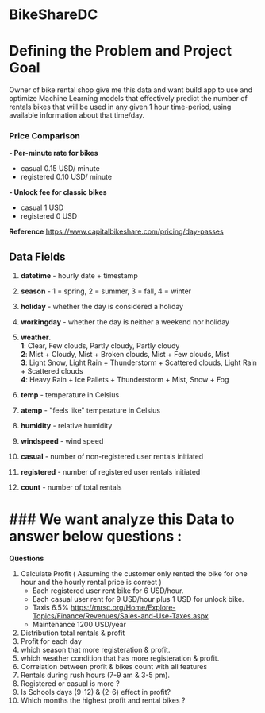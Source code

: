 # BikeShareDC

# Defining the Problem and Project Goal
Owner of bike rental shop  give me this data and want build app to use and optimize Machine Learning models that effectively predict the number of rentals bikes that will be used in any given 1 hour time-period, using available information about that time/day.

### Price Comparison
**- Per-minute rate for bikes**
* casual  0.15 USD/ minute
* registered 0.10 USD/ minute<br>


**- Unlock fee for classic bikes**
* casual  1 USD 
* registered 0 USD <br>

**Reference**
https://www.capitalbikeshare.com/pricing/day-passes

## Data Fields

1. **datetime** - hourly date + timestamp  
2. **season** -  1 = spring, 2 = summer, 3 = fall, 4 = winter 
3. **holiday** - whether the day is considered a holiday
4. **workingday** - whether the day is neither a weekend nor holiday

5. **weather**.<br>
     <b>1</b>: Clear, Few clouds, Partly cloudy, Partly cloudy<br>
     <b>2</b>: Mist + Cloudy, Mist + Broken clouds, Mist + Few clouds, Mist<br>
     <b>3</b>: Light Snow, Light Rain + Thunderstorm + Scattered clouds, Light Rain + Scattered clouds<br>
     <b>4</b>: Heavy Rain + Ice Pallets + Thunderstorm + Mist, Snow + Fog <br>
    
6. **temp** - temperature in Celsius
7. **atemp** - "feels like" temperature in Celsius
8. **humidity** - relative humidity
9. **windspeed** - wind speed
10. **casual** - number of non-registered user rentals initiated
11. **registered** - number of registered user rentals initiated
12. **count** - number of total rentals
# ### We want analyze this  Data to answer  below questions :

**Questions**
1. Calculate Profit  ( Assuming the customer only rented the bike for one hour and the hourly rental price is correct )
    - Each registered user rent bike for 6 USD/hour. 
    - Each casual user rent for 9 USD/hour plus 1 USD for unlock bike.
    - Taxis 6.5%  https://mrsc.org/Home/Explore-Topics/Finance/Revenues/Sales-and-Use-Taxes.aspx
    - Maintenance 1200 USD/year
2. Distribution total rentals & profit
3. Profit for each day
4. which season that more registeration & profit.
5. which weather condition that has more registeration & profit.
6. Correlation between profit & bikes count with all features
7. Rentals during rush hours (7-9 am & 3-5 pm).
8. Registered or casual is more ?
9. Is Schools days (9-12) & (2-6) effect in  profit?
10. Which months the highest profit and rental bikes ?
